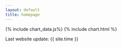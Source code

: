 ```yaml
---
layout: default
title: homepage
---
```


{% include chart_data.js%}
{% include chart.html %}

Last website update: {{ site.time }}
